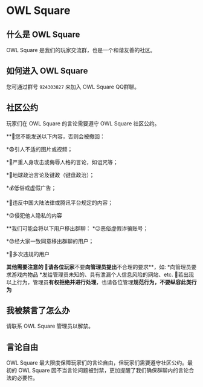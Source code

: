 # OWL Square

## 什么是 OWL Square

OWL Square 是我们的玩家交流群，也是一个和谐友善的社区。

## 如何进入 OWL Square

您可通过群号 `924303827` 来加入 OWL Square QQ群聊。

## 社区公约

玩家们在 OWL Square 的言论需要遵守 OWL Square 社区公约。

**🚫您不能发送以下内容，否则会被撤回：

*😨引人不适的图片或视频；

*🤬严重人身攻击或侮辱人格的言论，如诅咒等；

*🤔地球政治言论及键政（键盘政治）；

*💰低俗或虚假广告；

*👮违反中国大陆法律或腾讯平台规定的内容；

*😖侵犯他人隐私的内容

**我们可能会将以下用户移出群聊：
*😕恶俗虚假诈骗账号；

*😡经大家一致同意移出群聊的用户；

*🤪多次违规的用户

**其他需要注意的
🚫请各位玩家**不要**向管理员提出**不合理的要求**，如:
*向管理员要求游戏内物品
*发给管理员未知的、具有泄漏个人信息风险的网站、etc.
🚫若出现以上行为，管理员**有权拒绝并进行处理**，也请各位管理**规范行为，不要纵容此类行为**

## 我被禁言了怎么办

请联系 OWL Square 管理员以解禁。

## 言论自由

OWL Square 最大限度保障玩家们的言论自由，但玩家们需要遵守社区公约。最初的 OWL Square 因不当言论问题被封禁，更加提醒了我们确保群聊内的言论合法的必要性。
